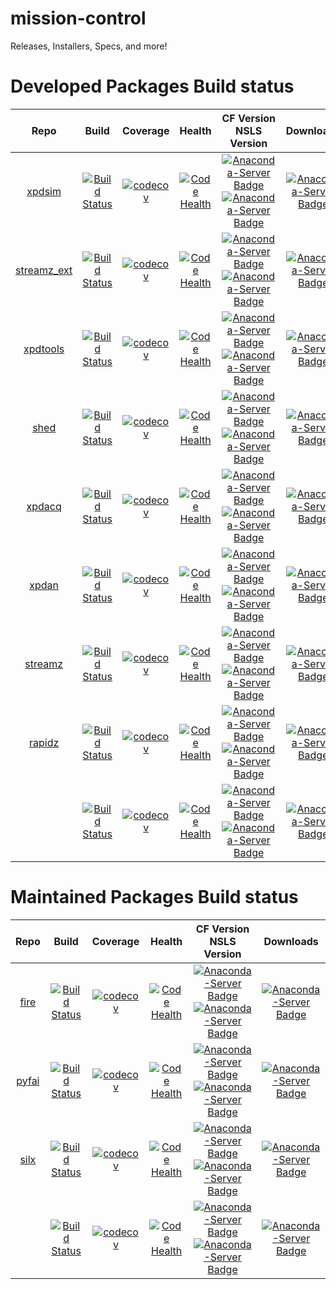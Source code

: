 # mission-control
Releases, Installers, Specs, and more!
# Developed Packages Build status

| Repo | Build | Coverage | Health | CF Version <br/> NSLS Version | Downloads|
|:-------:|:-----:|:--------:|:------:|:------:|:------:|
|[xpdsim](https://github.com/xpdAcq/xpdsim)|[![Build Status](https://travis-ci.org/xpdAcq/xpdsim.svg?branch=master)](https://travis-ci.org/xpdAcq/xpdsim)|[![codecov](https://codecov.io/gh/xpdAcq/xpdsim/branch/master/graph/badge.svg)](https://codecov.io/gh/xpdAcq/xpdsim) |[![Code Health](https://landscape.io/github/xpdAcq/xpdsim/master/landscape.svg?style=flat)](https://landscape.io/github/xpdAcq/xpdsim/master)|[![Anaconda-Server Badge](https://anaconda.org/conda-forge/xpdsim/badges/version.svg)](https://anaconda.org/conda-forge/xpdsim) <br/> [![Anaconda-Server Badge](https://anaconda.org/lightsource2-tag/xpdsim/badges/version.svg)](https://anaconda.org/lightsource2-tag/xpdsim)|[![Anaconda-Server Badge](https://anaconda.org/conda-forge/xpdsim/badges/downloads.svg)](https://anaconda.org/conda-forge/xpdsim)|
|[streamz_ext](https://github.com/xpdAcq/streamz_ext)|[![Build Status](https://travis-ci.org/xpdAcq/streamz_ext.svg?branch=master)](https://travis-ci.org/xpdAcq/streamz_ext)|[![codecov](https://codecov.io/gh/xpdAcq/streamz_ext/branch/master/graph/badge.svg)](https://codecov.io/gh/xpdAcq/streamz_ext) |[![Code Health](https://landscape.io/github/xpdAcq/streamz_ext/master/landscape.svg?style=flat)](https://landscape.io/github/xpdAcq/streamz_ext/master)|[![Anaconda-Server Badge](https://anaconda.org/conda-forge/streamz_ext/badges/version.svg)](https://anaconda.org/conda-forge/streamz_ext) <br/> [![Anaconda-Server Badge](https://anaconda.org/lightsource2-tag/streamz_ext/badges/version.svg)](https://anaconda.org/lightsource2-tag/streamz_ext)|[![Anaconda-Server Badge](https://anaconda.org/conda-forge/streamz_ext/badges/downloads.svg)](https://anaconda.org/conda-forge/streamz_ext)|
|[xpdtools](https://github.com/xpdAcq/xpdtools)|[![Build Status](https://travis-ci.org/xpdAcq/xpdtools.svg?branch=master)](https://travis-ci.org/xpdAcq/xpdtools)|[![codecov](https://codecov.io/gh/xpdAcq/xpdtools/branch/master/graph/badge.svg)](https://codecov.io/gh/xpdAcq/xpdtools) |[![Code Health](https://landscape.io/github/xpdAcq/xpdtools/master/landscape.svg?style=flat)](https://landscape.io/github/xpdAcq/xpdtools/master)|[![Anaconda-Server Badge](https://anaconda.org/conda-forge/xpdtools/badges/version.svg)](https://anaconda.org/conda-forge/xpdtools) <br/> [![Anaconda-Server Badge](https://anaconda.org/lightsource2-tag/xpdtools/badges/version.svg)](https://anaconda.org/lightsource2-tag/xpdtools)|[![Anaconda-Server Badge](https://anaconda.org/conda-forge/xpdtools/badges/downloads.svg)](https://anaconda.org/conda-forge/xpdtools)|
|[shed](https://github.com/xpdAcq/shed)|[![Build Status](https://travis-ci.org/xpdAcq/shed.svg?branch=master)](https://travis-ci.org/xpdAcq/shed)|[![codecov](https://codecov.io/gh/xpdAcq/shed/branch/master/graph/badge.svg)](https://codecov.io/gh/xpdAcq/shed) |[![Code Health](https://landscape.io/github/xpdAcq/shed/master/landscape.svg?style=flat)](https://landscape.io/github/xpdAcq/shed/master)|[![Anaconda-Server Badge](https://anaconda.org/conda-forge/shed/badges/version.svg)](https://anaconda.org/conda-forge/shed) <br/> [![Anaconda-Server Badge](https://anaconda.org/lightsource2-tag/shed/badges/version.svg)](https://anaconda.org/lightsource2-tag/shed)|[![Anaconda-Server Badge](https://anaconda.org/conda-forge/shed/badges/downloads.svg)](https://anaconda.org/conda-forge/shed)|
|[xpdacq](https://github.com/xpdAcq/xpdacq)|[![Build Status](https://travis-ci.org/xpdAcq/xpdacq.svg?branch=master)](https://travis-ci.org/xpdAcq/xpdacq)|[![codecov](https://codecov.io/gh/xpdAcq/xpdacq/branch/master/graph/badge.svg)](https://codecov.io/gh/xpdAcq/xpdacq) |[![Code Health](https://landscape.io/github/xpdAcq/xpdacq/master/landscape.svg?style=flat)](https://landscape.io/github/xpdAcq/xpdacq/master)|[![Anaconda-Server Badge](https://anaconda.org/conda-forge/xpdacq/badges/version.svg)](https://anaconda.org/conda-forge/xpdacq) <br/> [![Anaconda-Server Badge](https://anaconda.org/lightsource2-tag/xpdacq/badges/version.svg)](https://anaconda.org/lightsource2-tag/xpdacq)|[![Anaconda-Server Badge](https://anaconda.org/conda-forge/xpdacq/badges/downloads.svg)](https://anaconda.org/conda-forge/xpdacq)|
|[xpdan](https://github.com/xpdAcq/xpdan)|[![Build Status](https://travis-ci.org/xpdAcq/xpdan.svg?branch=master)](https://travis-ci.org/xpdAcq/xpdan)|[![codecov](https://codecov.io/gh/xpdAcq/xpdan/branch/master/graph/badge.svg)](https://codecov.io/gh/xpdAcq/xpdan) |[![Code Health](https://landscape.io/github/xpdAcq/xpdan/master/landscape.svg?style=flat)](https://landscape.io/github/xpdAcq/xpdan/master)|[![Anaconda-Server Badge](https://anaconda.org/conda-forge/xpdan/badges/version.svg)](https://anaconda.org/conda-forge/xpdan) <br/> [![Anaconda-Server Badge](https://anaconda.org/lightsource2-tag/xpdan/badges/version.svg)](https://anaconda.org/lightsource2-tag/xpdan)|[![Anaconda-Server Badge](https://anaconda.org/conda-forge/xpdan/badges/downloads.svg)](https://anaconda.org/conda-forge/xpdan)|
|[streamz](https://github.com/xpdAcq/streamz)|[![Build Status](https://travis-ci.org/xpdAcq/streamz.svg?branch=master)](https://travis-ci.org/xpdAcq/streamz)|[![codecov](https://codecov.io/gh/xpdAcq/streamz/branch/master/graph/badge.svg)](https://codecov.io/gh/xpdAcq/streamz) |[![Code Health](https://landscape.io/github/xpdAcq/streamz/master/landscape.svg?style=flat)](https://landscape.io/github/xpdAcq/streamz/master)|[![Anaconda-Server Badge](https://anaconda.org/conda-forge/streamz/badges/version.svg)](https://anaconda.org/conda-forge/streamz) <br/> [![Anaconda-Server Badge](https://anaconda.org/lightsource2-tag/streamz/badges/version.svg)](https://anaconda.org/lightsource2-tag/streamz)|[![Anaconda-Server Badge](https://anaconda.org/conda-forge/streamz/badges/downloads.svg)](https://anaconda.org/conda-forge/streamz)|
|[rapidz](https://github.com/xpdAcq/rapidz)|[![Build Status](https://travis-ci.org/xpdAcq/rapidz.svg?branch=master)](https://travis-ci.org/xpdAcq/rapidz)|[![codecov](https://codecov.io/gh/xpdAcq/rapidz/branch/master/graph/badge.svg)](https://codecov.io/gh/xpdAcq/rapidz) |[![Code Health](https://landscape.io/github/xpdAcq/rapidz/master/landscape.svg?style=flat)](https://landscape.io/github/xpdAcq/rapidz/master)|[![Anaconda-Server Badge](https://anaconda.org/conda-forge/rapidz/badges/version.svg)](https://anaconda.org/conda-forge/rapidz) <br/> [![Anaconda-Server Badge](https://anaconda.org/lightsource2-tag/rapidz/badges/version.svg)](https://anaconda.org/lightsource2-tag/rapidz)|[![Anaconda-Server Badge](https://anaconda.org/conda-forge/rapidz/badges/downloads.svg)](https://anaconda.org/conda-forge/rapidz)|
|[](https://github.com/xpdAcq/)|[![Build Status](https://travis-ci.org/xpdAcq/.svg?branch=master)](https://travis-ci.org/xpdAcq/)|[![codecov](https://codecov.io/gh/xpdAcq//branch/master/graph/badge.svg)](https://codecov.io/gh/xpdAcq/) |[![Code Health](https://landscape.io/github/xpdAcq//master/landscape.svg?style=flat)](https://landscape.io/github/xpdAcq//master)|[![Anaconda-Server Badge](https://anaconda.org/conda-forge//badges/version.svg)](https://anaconda.org/conda-forge/) <br/> [![Anaconda-Server Badge](https://anaconda.org/lightsource2-tag//badges/version.svg)](https://anaconda.org/lightsource2-tag/)|[![Anaconda-Server Badge](https://anaconda.org/conda-forge//badges/downloads.svg)](https://anaconda.org/conda-forge/)|
# Maintained Packages Build status

| Repo | Build | Coverage | Health | CF Version <br/> NSLS Version | Downloads|
|:-------:|:-----:|:--------:|:------:|:------:|:------:|
|[fire](https://github.com/xpdAcq/fire)|[![Build Status](https://travis-ci.org/xpdAcq/fire.svg?branch=master)](https://travis-ci.org/xpdAcq/fire)|[![codecov](https://codecov.io/gh/xpdAcq/fire/branch/master/graph/badge.svg)](https://codecov.io/gh/xpdAcq/fire) |[![Code Health](https://landscape.io/github/xpdAcq/fire/master/landscape.svg?style=flat)](https://landscape.io/github/xpdAcq/fire/master)|[![Anaconda-Server Badge](https://anaconda.org/conda-forge/fire/badges/version.svg)](https://anaconda.org/conda-forge/fire) <br/> [![Anaconda-Server Badge](https://anaconda.org/lightsource2-tag/fire/badges/version.svg)](https://anaconda.org/lightsource2-tag/fire)|[![Anaconda-Server Badge](https://anaconda.org/conda-forge/fire/badges/downloads.svg)](https://anaconda.org/conda-forge/fire)|
|[pyfai](https://github.com/xpdAcq/pyfai)|[![Build Status](https://travis-ci.org/xpdAcq/pyfai.svg?branch=master)](https://travis-ci.org/xpdAcq/pyfai)|[![codecov](https://codecov.io/gh/xpdAcq/pyfai/branch/master/graph/badge.svg)](https://codecov.io/gh/xpdAcq/pyfai) |[![Code Health](https://landscape.io/github/xpdAcq/pyfai/master/landscape.svg?style=flat)](https://landscape.io/github/xpdAcq/pyfai/master)|[![Anaconda-Server Badge](https://anaconda.org/conda-forge/pyfai/badges/version.svg)](https://anaconda.org/conda-forge/pyfai) <br/> [![Anaconda-Server Badge](https://anaconda.org/lightsource2-tag/pyfai/badges/version.svg)](https://anaconda.org/lightsource2-tag/pyfai)|[![Anaconda-Server Badge](https://anaconda.org/conda-forge/pyfai/badges/downloads.svg)](https://anaconda.org/conda-forge/pyfai)|
|[silx](https://github.com/xpdAcq/silx)|[![Build Status](https://travis-ci.org/xpdAcq/silx.svg?branch=master)](https://travis-ci.org/xpdAcq/silx)|[![codecov](https://codecov.io/gh/xpdAcq/silx/branch/master/graph/badge.svg)](https://codecov.io/gh/xpdAcq/silx) |[![Code Health](https://landscape.io/github/xpdAcq/silx/master/landscape.svg?style=flat)](https://landscape.io/github/xpdAcq/silx/master)|[![Anaconda-Server Badge](https://anaconda.org/conda-forge/silx/badges/version.svg)](https://anaconda.org/conda-forge/silx) <br/> [![Anaconda-Server Badge](https://anaconda.org/lightsource2-tag/silx/badges/version.svg)](https://anaconda.org/lightsource2-tag/silx)|[![Anaconda-Server Badge](https://anaconda.org/conda-forge/silx/badges/downloads.svg)](https://anaconda.org/conda-forge/silx)|
|[](https://github.com/xpdAcq/)|[![Build Status](https://travis-ci.org/xpdAcq/.svg?branch=master)](https://travis-ci.org/xpdAcq/)|[![codecov](https://codecov.io/gh/xpdAcq//branch/master/graph/badge.svg)](https://codecov.io/gh/xpdAcq/) |[![Code Health](https://landscape.io/github/xpdAcq//master/landscape.svg?style=flat)](https://landscape.io/github/xpdAcq//master)|[![Anaconda-Server Badge](https://anaconda.org/conda-forge//badges/version.svg)](https://anaconda.org/conda-forge/) <br/> [![Anaconda-Server Badge](https://anaconda.org/lightsource2-tag//badges/version.svg)](https://anaconda.org/lightsource2-tag/)|[![Anaconda-Server Badge](https://anaconda.org/conda-forge//badges/downloads.svg)](https://anaconda.org/conda-forge/)|
